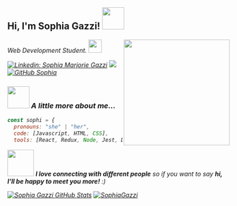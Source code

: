 <h2> Hi, I'm Sophia Gazzi! <img src="https://media.giphy.com/media/mGcNjsfWAjY5AEZNw6/giphy.gif" width="50"></h2>
<img align='right' src="https://media.giphy.com/media/dWxO36Jzd6bTSt5dIY/giphy.gif" width="240">
<p><em>Web Development Student. <img src="https://media.giphy.com/media/fYSnHlufseco8Fh93Z/giphy.gif" width="30"></br>

[![Linkedin: Sophia Marjorie Gazzi](https://img.shields.io/badge/-SophiaGazzi-blue?style=flat-square&logo=Linkedin&logoColor=white&link=https://www.linkedin.com/in/sophia-gazzi/)](https://www.linkedin.com/in/sophia-gazzi/)
<a href = "mailto:sophiamemy@hotmail.com"><img src="https://img.shields.io/badge/-Email-%23333??style=plastic&logo=microsoftoutlook&logoColor=white" target="_blank"></a>
[![GitHub Sophia](https://img.shields.io/github/followers/sophia?label=follow&style=social)](https://github.com/SophiaGazzi)


### <img src="https://media.giphy.com/media/VgCDAzcKvsR6OM0uWg/giphy.gif" width="50"> A little more about me...  

```javascript
const sophi = {
  pronouns: "she" | "her",
  code: [Javascript, HTML, CSS],
  tools: [React, Redux, Node, Jest, Docker, Express, Sequelize]
```

<img src="https://media.giphy.com/media/LnQjpWaON8nhr21vNW/giphy.gif" width="60"> <em><b>I love connecting with different people</b> so if you want to say <b>hi, I'll be happy to meet you more!</b> :)</em>
  
  [![Sophia Gazzi GitHub Stats](https://github-readme-stats.vercel.app/api?username=SophiaGazzi&show_icons=true&count_private=true&theme=bear)](https://github.com/SophiaGazzi)
[![SophiaGazzi](https://github-readme-stats.vercel.app/api/top-langs/?username=SophiaGazzi&layout=compact&theme=bear)](https://github.com/anuraghazra/github-readme-stats)
